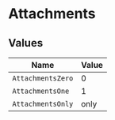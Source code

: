 # Attachments


## Values

| Name              | Value             |
| ----------------- | ----------------- |
| `AttachmentsZero` | 0                 |
| `AttachmentsOne`  | 1                 |
| `AttachmentsOnly` | only              |